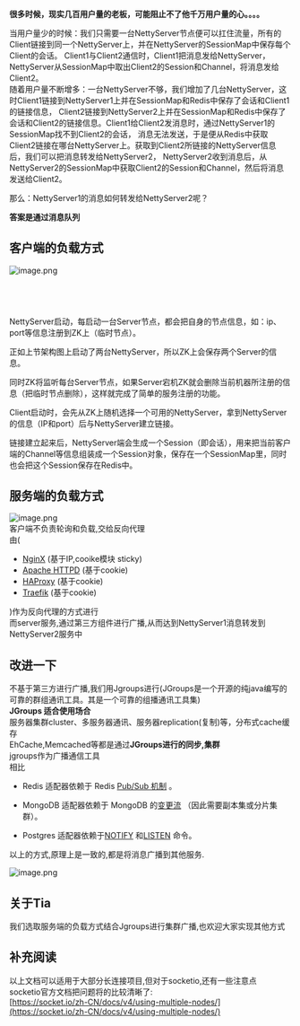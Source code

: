 **很多时候，现实几百用户量的老板，可能阻止不了他千万用户量的心。。。。**

当用户量少的时候：我们只需要一台NettyServer节点便可以扛住流量，所有的Client链接到同一个NettyServer上，并在NettyServer的SessionMap中保存每个Client的会话。
Client1与Client2通信时，Client1把消息发给NettyServer，NettyServer从SessionMap中取出Client2的Session和Channel，将消息发给Client2。 <br />
随着用户量不断增多：一台NettyServer不够，我们增加了几台NettyServer，这时Client1链接到NettyServer1上并在SessionMap和Redis中保存了会话和Client1的链接信息，
Client2链接到NettyServer2上并在SessionMap和Redis中保存了会话和Client2的链接信息。Client1给Client2发消息时，通过NettyServer1的SessionMap找不到Client2的会话，
消息无法发送，于是便从Redis中获取Client2链接在哪台NettyServer上。获取到Client2所链接的NettyServer信息后，我们可以把消息转发给NettyServer2，
NettyServer2收到消息后，从NettyServer2的SessionMap中获取Client2的Session和Channel，然后将消息发送给Client2。

那么：NettyServer1的消息如何转发给NettyServer2呢？<br />

**答案是通过消息队列**

## 客户端的负载方式

![image.png](https://cdn.nlark.com/yuque/0/2023/png/1608622/1698283879361-b89426c5-3711-43cc-b22d-1b2d98ac5c99.png#averageHue=%23848484&clientId=u7a414f58-8cd7-4&from=paste&height=421&id=ubf08df84&originHeight=421&originWidth=1001&originalType=binary&ratio=1&rotation=0&showTitle=false&size=21460&status=done&style=none&taskId=u50e02282-c3d6-4918-a80c-d772242bd0c&title=&width=1001)

## <br />

NettyServer启动，每启动一台Server节点，都会把自身的节点信息，如：ip、port等信息注册到ZK上（临时节点）。

正如上节架构图上启动了两台NettyServer，所以ZK上会保存两个Server的信息。

同时ZK将监听每台Server节点，如果Server宕机ZK就会删除当前机器所注册的信息（把临时节点删除），这样就完成了简单的服务注册的功能。

Client启动时，会先从ZK上随机选择一个可用的NettyServer，拿到NettyServer的信息（IP和port）后与NettyServer建立链接。

链接建立起来后，NettyServer端会生成一个Session（即会话），用来把当前客户端的Channel等信息组装成一个Session对象，保存在一个SessionMap里，同时也会把这个Session保存在Redis中。

## 服务端的负载方式

![image.png](https://cdn.nlark.com/yuque/0/2023/png/1608622/1676343012534-1e807c4e-1aff-4696-a767-423e77079f37.png#averageHue=%23fbfbfb&clientId=u94aa0d61-b88b-4&from=paste&height=401&id=u15384d9e&name=image.png&originHeight=401&originWidth=1051&originalType=binary&ratio=1&rotation=0&showTitle=false&size=14016&status=done&style=none&taskId=u7fcb50cd-ff86-43f5-86c1-f9a63977cf7&title=&width=1051) <br />
客户端不负责轮询和负载,交给反向代理<br />由(

- [NginX](https://socket.io/zh-CN/docs/v4/using-multiple-nodes/#nginx-configuration) (基于IP,cooike模块 sticky)
- [Apache HTTPD](https://socket.io/zh-CN/docs/v4/using-multiple-nodes/#apache-httpd-configuration) (基于cookie)
- [HAProxy](https://socket.io/zh-CN/docs/v4/using-multiple-nodes/#haproxy-configuration) (基于cookie)
- [Traefik](https://socket.io/zh-CN/docs/v4/using-multiple-nodes/#traefik) (基于cookie)

)作为反向代理的方式进行<br />而server服务,通过第三方组件进行广播,从而达到NettyServer1消息转发到NettyServer2服务中

## 改进一下

不基于第三方进行广播,我们用Jgroups进行(JGroups是一个开源的纯java编写的可靠的群组通讯工具。其是一个可靠的组播通讯工具集)<br />
**JGroups 适合使用场合**<br />
服务器集群cluster、多服务器通讯、服务器replication(复制)等，分布式cache缓存<br />
EhCache,Memcached等都是通过**JGroups进行的同步,集群**<br />
jgroups作为广播通信工具<br />相比<br />

- Redis 适配器依赖于 Redis [Pub/Sub 机制](https://redis.io/topics/pubsub) 。

- MongoDB 适配器依赖于 MongoDB 的[变更流](https://docs.mongodb.com/manual/changeStreams/) （因此需要副本集或分片集群）。

- Postgres 适配器依赖于[NOTIFY](https://www.postgresql.org/docs/current/sql-notify.html)
  和[LISTEN](https://www.postgresql.org/docs/current/sql-listen.html) 命令。<br />

以上的方式,原理上是一致的,都是将消息广播到其他服务.

![image.png](https://cdn.nlark.com/yuque/0/2023/png/1608622/1676343117055-234399d2-2ee1-453f-b275-1bf05a707b99.png#averageHue=%23fbfbfb&clientId=u94aa0d61-b88b-4&from=paste&height=395&id=u6c691180&name=image.png&originHeight=395&originWidth=1084&originalType=binary&ratio=1&rotation=0&showTitle=false&size=11932&status=done&style=none&taskId=u359afd49-2fd4-43f3-a1c8-e87ae00d269&title=&width=1084)

## 关于Tia

我们选取服务端的负载方式结合Jgroups进行集群广播,也欢迎大家实现其他方式

## 补充阅读

以上文档可以适用于大部分长连接项目,但对于socketio,还有一些注意点<br />
socketio官方文档把问题将的比较清晰了:<br />[https://socket.io/zh-CN/docs/v4/using-multiple-nodes/](https://socket.io/zh-CN/docs/v4/using-multiple-nodes/)



